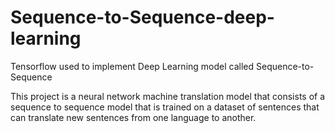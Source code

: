 # Sequence-to-Sequence-deep-learning
Tensorflow used to implement Deep Learning model called Sequence-to-Sequence

This project is a neural network machine translation model that consists of a sequence to sequence model that is trained on a dataset of sentences that can translate new sentences from one language to another.
